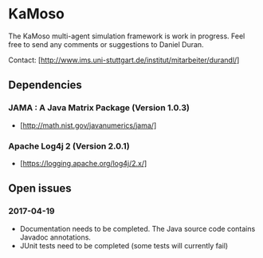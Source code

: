 # KaMoso

The KaMoso multi-agent simulation framework is work in progress. Feel free to send any comments or suggestions to Daniel Duran.

Contact: [http://www.ims.uni-stuttgart.de/institut/mitarbeiter/durandl/]

## Dependencies
### JAMA : A Java Matrix Package (Version 1.0.3)
* [http://math.nist.gov/javanumerics/jama/]

### Apache Log4j 2 (Version 2.0.1)
* [https://logging.apache.org/log4j/2.x/]

## Open issues

### 2017-04-19
* Documentation needs to be completed. The Java source code contains Javadoc annotations.
* JUnit tests need to be completed (some tests will currently fail)

